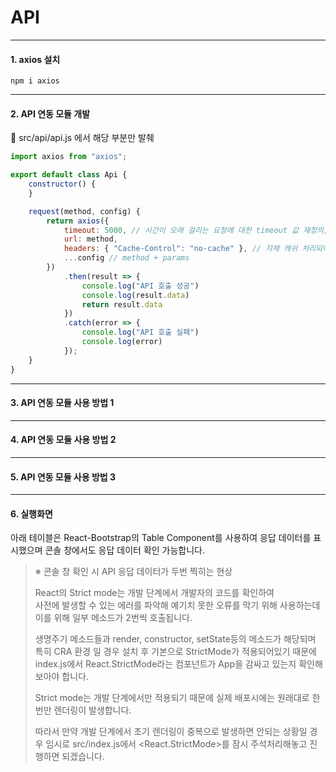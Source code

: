 # API
***

#### 1. axios 설치
```
npm i axios
```
***

#### 2. API 연동 모듈 개발

📂 src/api/api.js 에서 해당 부분만 발췌

```javascript
import axios from "axios";

export default class Api {
    constructor() {
    }

    request(method, config) {
        return axios({
            timeout: 5000, // 시간이 오래 걸리는 요청에 대한 timeout 값 재정의, 5초
            url: method,
            headers: { "Cache-Control": "no-cache" }, // 자체 캐쉬 처리되어 실제 서버를 호출하지 않는 현상 해결
            ...config // method + params
        })
            .then(result => {
                console.log("API 호출 성공")
                console.log(result.data)
                return result.data
            })
            .catch(error => {
                console.log("API 호출 실패")
                console.log(error)
            });
    }
}
```
***

#### 3. API 연동 모듈 사용 방법 1

***

#### 4. API 연동 모듈 사용 방법 2

***

#### 5. API 연동 모듈 사용 방법 3

***

#### 6. 실행화면

아래 테이블은 React-Bootstrap의 Table Component를 사용하여 응답 데이터를 표시했으며 콘솔 창에서도 응답 데이터 확인 가능합니다.

> ※ 콘솔 창 확인 시 API 응답 데이터가 두번 찍히는 현상   
>   
> React의 Strict mode는 개발 단계에서 개발자의 코드를 확인하여   
> 사전에 발생할 수 있는 에러를 파악해 예기치 못한 오류를 막기 위해 사용하는데 이를 위해 일부 메소드가 2번씩 호출됩니다.   
>    
> 생명주기 메소드들과 render, constructor, setState등의 메소드가 해당되며 특히 CRA 환경 일 경우 설치 후 기본으로 StrictMode가 적용되어있기 때문에 index.js에서 React.StrictMode라는 컴포넌트가 App을 감싸고 있는지 확인해보아야 합니다.   
>   
> Strict mode는 개발 단계에서만 적용되기 때문에 실제 배포시에는 원래대로 한번만 렌더링이 발생합니다.   
>    
> 따라서 만약 개발 단계에서 초기 렌더링이 중복으로 발생하면 안되는 상황일 경우 임시로 src/index.js에서 <React.StrictMode>를 잠시 주석처리해놓고 진행하면 되겠습니다.

